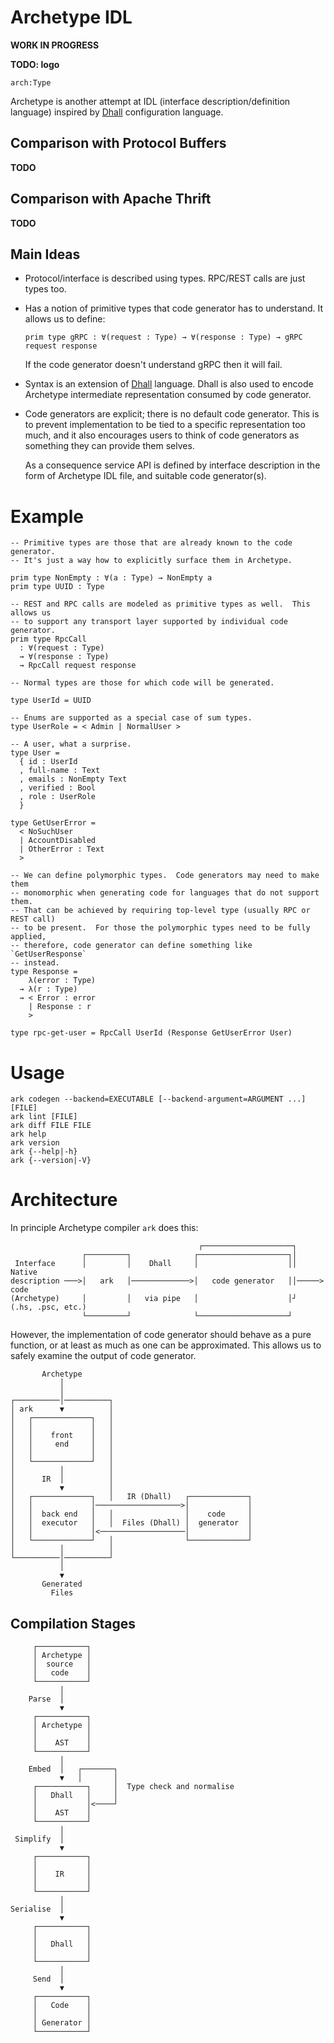 # Archetype IDL

**WORK IN PROGRESS**

**TODO: logo**
```
arch:Type
```

Archetype is another attempt at IDL (interface description/definition language)
inspired by [Dhall](https://dhall-lang.org/) configuration language.


## Comparison with Protocol Buffers

**TODO**


## Comparison with Apache Thrift

**TODO**


## Main Ideas

*   Protocol/interface is described using types.  RPC/REST calls are just types
    too.

*   Has a notion of primitive types that code generator has to understand.  It
    allows us to define:

    ```
    prim type gRPC : ∀(request : Type) → ∀(response : Type) → gRPC request response
    ```

    If the code generator doesn't understand gRPC then it will fail.

*   Syntax is an extension of [Dhall](https://dhall-lang.org/) language.  Dhall
    is also used to encode Archetype intermediate representation consumed by
    code generator.

*   Code generators are explicit; there is no default code generator.  This is
    to prevent implementation to be tied to a specific representation too much,
    and it also encourages users to think of code generators as something they
    can provide them selves.

    As a consequence service API is defined by interface description in the
    form of Archetype IDL file, and suitable code generator(s).


# Example

```
-- Primitive types are those that are already known to the code generator.
-- It's just a way how to explicitly surface them in Archetype.

prim type NonEmpty : ∀(a : Type) → NonEmpty a
prim type UUID : Type

-- REST and RPC calls are modeled as primitive types as well.  This allows us
-- to support any transport layer supported by individual code generator.
prim type RpcCall
  : ∀(request : Type)
  → ∀(response : Type)
  → RpcCall request response

-- Normal types are those for which code will be generated.

type UserId = UUID

-- Enums are supported as a special case of sum types.
type UserRole = < Admin | NormalUser >

-- A user, what a surprise.
type User =
  { id : UserId
  , full-name : Text
  , emails : NonEmpty Text
  , verified : Bool
  , role : UserRole
  }

type GetUserError =
  < NoSuchUser
  | AccountDisabled
  | OtherError : Text
  >

-- We can define polymorphic types.  Code generators may need to make them
-- monomorphic when generating code for languages that do not support them.
-- That can be achieved by requiring top-level type (usually RPC or REST call)
-- to be present.  For those the polymorphic types need to be fully applied,
-- therefore, code generator can define something like `GetUserResponse`
-- instead.
type Response =
    λ(error : Type)
  → λ(r : Type)
  → < Error : error
    | Response : r
    >

type rpc-get-user = RpcCall UserId (Response GetUserError User)
```


# Usage

```
ark codegen --backend=EXECUTABLE [--backend-argument=ARGUMENT ...] [FILE]
ark lint [FILE]
ark diff FILE FILE
ark help
ark version
ark {--help|-h}
ark {--version|-V}
```


# Architecture

In principle Archetype compiler `ark` does this:

```
                                          ┌────────────────────┐
                ┌─────────┐              ┌────────────────────┐│
 Interface      │         │    Dhall     │                    ││        Native
description ───>│   ark   │─────────────>│   code generator   ││─────>   code
(Archetype)     │         │   via pipe   │                    │┘   (.hs, .psc, etc.)
                └─────────┘              └────────────────────┘
```

However, the implementation of code generator should behave as a pure function,
or at least as much as one can be approximated.  This allows us to safely
examine the output of code generator.

```
       Archetype
           │
           │
┌──────────│──────────┐
│ ark      ▼          │
│   ┌─────────────┐   │
│   │             │   │
│   │    front    │   │
│   │     end     │   │
│   │             │   │
│   └─────────────┘   │
│          │          │
│      IR  │          │
│          ▼          │
│   ┌─────────────┐   │   IR (Dhall)   ┌─────────────┐
│   │             │───────────────────>│             │
│   │  back end   │   │                │    code     │
│   │  executor   │   │  Files (Dhall) │  generator  │
│   │             │<───────────────────│             │
│   └─────────────┘   │                └─────────────┘
│          │          │
└──────────│──────────┘
           │
           ▼
       Generated
         Files
```

## Compilation Stages

```
     ┌───────────┐
     │ Archetype │
     │  source   │
     │   code    │
     └───────────┘
           │
    Parse  │
           ▼
     ┌───────────┐
     │ Archetype │
     │           │
     │    AST    │
     └───────────┘
           │
    Embed  │   ┌───────┐
           ▼   │       │
     ┌───────────┐     │  Type check and normalise
     │   Dhall   │     │
     │           │<────┘
     │    AST    │
     └───────────┘
           │
 Simplify  │
           ▼
     ┌───────────┐
     │           │
     │    IR     │
     │           │
     └───────────┘
           │
Serialise  │
           ▼
     ┌───────────┐
     │           │
     │   Dhall   │
     │           │
     └───────────┘
           │
     Send  │
           ▼
     ┌───────────┐
     │   Code    │
     │           │
     │ Generator │
     └───────────┘
```
